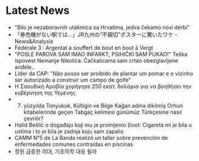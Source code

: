 # Latest News
-  "Bilo je nezaboravnih utakmica sa Hrvatima, jedva čekamo novi derbi"
-  「券売機がない駅では…」JR九州の“不親切”ポスターに驚いたワケ - News&Analysis
-  Fédérale 3 : Argentat a souffert de bout en bout à Vergt
-  "POSLE PAROVA SAM IMAO INFARKT, PSIHIČKI SAM PUKAO!" Teška ispovest Nemanje Nikolića: Čačkalicama sam crtao obezglavljene anđele..
-  Líder da CAP: "Não posso ser proibido de plantar um pomar e o vizinho ser autorizado a construir um campo de golfe"
-  Η Σαουδική Αραβία χορήγησε 250 εκατ. δολάρια για να βοηθήσει την κυβέρνηση της Υεμένης
-  7. yüzyılda Tonyukuk, Kültigin ve Bilge Kağan adına dikilmiş Orhun kitabelerinde geçen Tabgaç kelimesi günümüz Türkçesine nasıl çevrilir?
-  Halid Bešlić o događaju koji mu je promijenio život: Cigareta mi je bila u ustima i to je bila je zadnja koju sam zapalio
-  CAMM N°5 de La Banda realizó un taller sobre prevención de enfermedades comunes contraídas en piscinas
-  정원 급증한 의대, 기초의학 대응 될까
